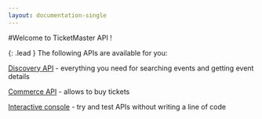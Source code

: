 ```yaml
---
layout: documentation-single
---
```


#Welcome to TicketMaster API !

{: .lead }
The following APIs are available for you:

[Discovery API](/products-and-docs/apis/discovery/) - everything you need for searching events and getting event details

[Commerce API](/products-and-docs/apis/commerce/) - allows to buy tickets

[Interactive console](/products-and-docs/apis/interactive-console/) - try and test APIs without writing a line of code
